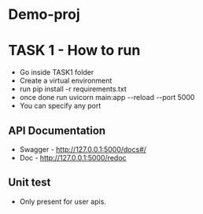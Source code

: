 # Demo-proj
# TASK 1 - How to run

* Go inside TASK1 folder
* Create a virtual environment
* run  pip install -r requirements.txt
* once done run  uvicorn main:app --reload --port 5000
* You can specify any port

## API Documentation
* Swagger - http://127.0.0.1:5000/docs#/
* Doc - http://127.0.0.1:5000/redoc

## Unit test
* Only present for user apis.
